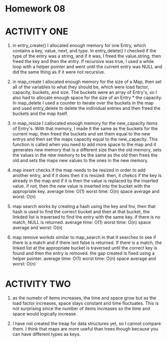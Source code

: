 Homework 08
===========
ACTIVITY ONE
==============
1)  in entry_create() I allocated enough memory for one Entry, which contains a key, value, next, and type.  In entry_delete() I checked if the type of the entry was a string, and if it was, I freed the value.string, then freed the key and then the entry.  If recursive was true, I used a while loop with a helper pointer and went until the current entry was NULL and did the same thing as if it were not recursive.

2) in map_create I allocated enough memory for the size of a Map, then set all of the variables to what they should be, which were load factor, capacity, buckets, and size.  The buckets were an array of Entry's, so I also had to allocate enough space for the size of an Entry * the capacity.  In map_delete I used a counter to iterate over the buckets in the map and used entry_delete to delete the individual entries and then freed the buckets and the map itself.

3) in map_resize I callocated enough memory for the new_capacity items of Entry's. With that memory, I made it the same as the buckets for the current map, then freed the buckets and set them equal to the new entrys and then set the maps capacity equal to the new_capacity. This function is called when you need to add more space to the map and it generates new memory that is a different size than the old memory, sets the values in the new memory to be the same as the old then frees the old and sets the maps new values to the ones in the new memory.

4) map insert checks if the map needs to be resized in order to add another entry, and if it does then it is resized.  then, it chekcs if the key is already in the map and if it is then the value is replaced by the inserted value. if not, then the new value is inserted into the bucket with the appropriate key.
    average time: O(1)
    worst time: O(n)
    space average and worst: O(n)

5) map search works by creating a hash using the key and fnv, then that hash is used to find the correct bucket and then at that bucket, the linkded list is traversed to find the entry with the same key. if there is no match, NULL is returned.
    average time: O(1)
    worst time: O(n)
    space average and worst: O(n)

6) map remove workds similar to map_search in that it searches to see if there is a match and if there isnt false is returned.  If there is a match, the linked list at the appropriate bucket is traversed until the correct key is found and then the entry is removed.  the gap created is fixed using a helper pointer.
    average time: O(1)
    worst time: O(n)
    space average and worst: O(n)

ACTIVITY TWO
==============
1) as the numebr of items increases, the time and space grow but as the load factor increases, space stays constant and time fluctuates. This is not surprising since the number of items increases so the time and space would logically increase.

2) I have not created the treap for data structures yet, so I cannot compare them. I think that maps are more useful than trees though because you can have different types as keys.





